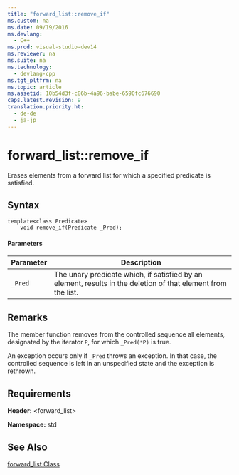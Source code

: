 ```yaml
---
title: "forward_list::remove_if"
ms.custom: na
ms.date: 09/19/2016
ms.devlang: 
  - C++
ms.prod: visual-studio-dev14
ms.reviewer: na
ms.suite: na
ms.technology: 
  - devlang-cpp
ms.tgt_pltfrm: na
ms.topic: article
ms.assetid: 10b54d3f-c86b-4a96-babe-6590fc676690
caps.latest.revision: 9
translation.priority.ht: 
  - de-de
  - ja-jp
---
```

# forward_list::remove_if
Erases elements from a forward list for which a specified predicate is satisfied.  
  
## Syntax  
  
```  
template<class Predicate>  
    void remove_if(Predicate _Pred);  
```  
  
#### Parameters  
  
|Parameter|Description|  
|---------------|-----------------|  
|`_Pred`|The unary predicate which, if satisfied by an element, results in the deletion of that element from the list.|  
  
## Remarks  
 The member function removes from the controlled sequence all elements, designated by the iterator `P`, for which `_Pred(*P)` is true.  
  
 An exception occurs only if `_Pred` throws an exception. In that case, the controlled sequence is left in an unspecified state and the exception is rethrown.  
  
## Requirements  
 **Header:** <forward_list>  
  
 **Namespace:** std  
  
## See Also  
 [forward_list Class](../vs140/forward_list-Class.md)